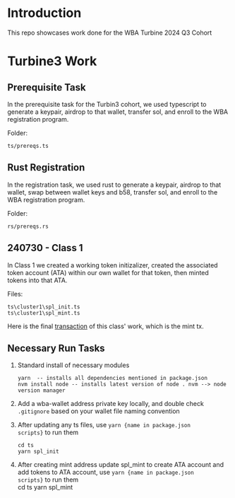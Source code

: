 # Introduction

This repo showcases work done for the WBA Turbine 2024 Q3 Cohort

# Turbine3 Work

## Prerequisite Task

In the prerequisite task for the Turbin3 cohort, we used typescript to generate a keypair, airdrop to that wallet, transfer sol, and enroll to the WBA registration program.

Folder:

    ts/prereqs.ts

## Rust Registration

In the registration task, we used rust to generate a keypair, airdrop to that wallet, swap between wallet keys and b58, transfer sol, and enroll to the WBA registration program.

Folder:

    rs/prereqs.rs

## 240730 - Class 1

In Class 1 we created a working token initizalizer, created the associated token account (ATA) within our own wallet for that token, then minted tokens into that ATA.

Files:

    ts\cluster1\spl_init.ts
    ts\cluster1\spl_mint.ts

Here is the final [transaction](https://explorer.solana.com/tx/3qtK6uMAhq8FEuBXfQagfPYYLBWtbGTXAnAx6fm8tv7ugmKkFw2PGGRXUAXUfNqoHHoT2akuNAinMEnPnptzXXR5?cluster=devnet) of this class' work, which is the mint tx.

## Necessary Run Tasks

1.  Standard install of necessary modules

        yarn  -- installs all dependencies mentioned in package.json
        nvm install node -- installs latest version of node . nvm --> node version manager

2.  Add a wba-wallet address private key locally, and double check <code>.gitignore</code> based on your wallet file naming convention
3.  After updating any ts files, use <code>yarn {name in package.json scripts}</code> to run them

        cd ts
        yarn spl_init

4. After creating mint address update spl_mint to create ATA account and add tokens to ATA account, use <code>yarn {name in package.json scripts}</code> to run them    
        cd ts
        yarn spl_mint